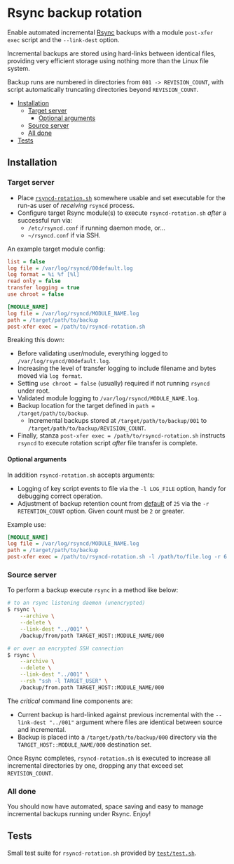 # Rsync backup rotation

Enable automated incremental [Rsync](https://rsync.samba.org/) backups with a module `post-xfer exec` script and the `--link-dest` option.

Incremental backups are stored using hard-links between identical files, providing very efficient storage using nothing more than the Linux file system.

Backup runs are numbered in directories from `001 -> REVISION_COUNT`, with script automatically truncating directories beyond `REVISION_COUNT`.

- [Installation](#installation)
	- [Target server](#target-server)
		- [Optional arguments](#optional-arguments)
	- [Source server](#source-server)
	- [All done](#all-done)
- [Tests](#tests)

## Installation

### Target server

- Place [`rsyncd-rotation.sh`](rsyncd-rotation.sh) somewhere usable and set executable for the run-as user of _receiving_ `rsyncd` process.
- Configure target Rsync module(s) to execute `rsyncd-rotation.sh` *after* a successful run via:
	- `/etc/rsyncd.conf` if running daemon mode, or...
	- `~/rsyncd.conf` if via SSH.

An example target module config:

```ini
list = false
log file = /var/log/rsyncd/00default.log
log format = %i %f [%l]
read only = false
transfer logging = true
use chroot = false

[MODULE_NAME]
log file = /var/log/rsyncd/MODULE_NAME.log
path = /target/path/to/backup
post-xfer exec = /path/to/rsyncd-rotation.sh
```

Breaking this down:

- Before validating user/module, everything logged to `/var/log/rsyncd/00default.log`.
- Increasing the level of transfer logging to include filename and bytes moved via `log format`.
- Setting `use chroot = false` (usually) required if not running `rsyncd` under root.
- Validated module logging to `/var/log/rsyncd/MODULE_NAME.log`.
- Backup location for the target defined in `path = /target/path/to/backup`.
	- Incremental backups stored at `/target/path/to/backup/001` to `/target/path/to/backup/REVISION_COUNT`.
- Finally, stanza `post-xfer exec = /path/to/rsyncd-rotation.sh` instructs `rsyncd` to execute rotation script *after* file transfer is complete.

#### Optional arguments

In addition `rsyncd-rotation.sh` accepts arguments:

- Logging of key script events to file via the `-l LOG_FILE` option, handy for debugging correct operation.
- Adjustment of backup retention count from [default](rsyncd-rotation.sh#L3) of `25` via the `-r RETENTION_COUNT` option. Given count must be `2` or greater.

Example use:

```ini
[MODULE_NAME]
log file = /var/log/rsyncd/MODULE_NAME.log
path = /target/path/to/backup
post-xfer exec = /path/to/rsyncd-rotation.sh -l /path/to/file.log -r 6
```

### Source server

To perform a backup execute `rsync` in a method like below:

```sh
# to an rsync listening daemon (unencrypted)
$ rsync \
	--archive \
	--delete \
	--link-dest "../001" \
	/backup/from/path TARGET_HOST::MODULE_NAME/000

# or over an encrypted SSH connection
$ rsync \
	--archive \
	--delete \
	--link-dest "../001" \
	--rsh "ssh -l TARGET_USER" \
	/backup/from.path TARGET_HOST::MODULE_NAME/000
```

The *critical* command line components are:

- Current backup is hard-linked against previous incremental with the `--link-dest "../001"` argument where files are identical between source and incremental.
- Backup is placed into a `/target/path/to/backup/000` directory via the `TARGET_HOST::MODULE_NAME/000` destination set.

Once Rsync completes, `rsyncd-rotation.sh` is executed to increase all incremental directories by one, dropping any that exceed set `REVISION_COUNT`.

### All done

You should now have automated, space saving and easy to manage incremental backups running under Rsync. Enjoy!

## Tests

Small test suite for `rsyncd-rotation.sh` provided by [`test/test.sh`](test/test.sh).
